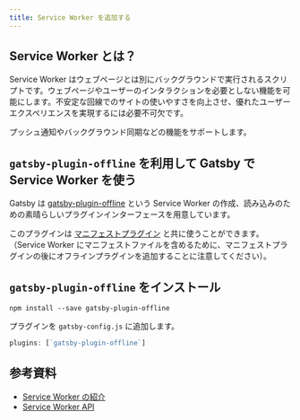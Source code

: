 ```yaml
---
title: Service Worker を追加する
---
```


## Service Worker とは？

Service Worker はウェブページとは別にバックグラウンドで実行されるスクリプトです。ウェブページやユーザーのインタラクションを必要としない機能を可能にします。不安定な回線でのサイトの使いやすさを向上させ、優れたユーザーエクスペリエンスを実現するには必要不可欠です。

プッシュ通知やバックグラウンド同期などの機能をサポートします。

## `gatsby-plugin-offline` を利用して Gatsby で Service Worker を使う

Gatsby は [gatsby-plugin-offline](https://www.npmjs.com/package/gatsby-plugin-offline) という Service Worker の作成、読み込みのための素晴らしいプラグインインターフェースを用意しています。

このプラグインは [マニフェストプラグイン](https://www.npmjs.com/package/gatsby-plugin-manifest) と共に使うことができます。（Service Worker にマニフェストファイルを含めるために、マニフェストプラグインの後にオフラインプラグインを追加することに注意してください）。

## `gatsby-plugin-offline` をインストール

`npm install --save gatsby-plugin-offline`

プラグインを `gatsby-config.js` に追加します。

```javascript:title=gatsby-config.js
plugins: [`gatsby-plugin-offline`]
```

## 参考資料

- [Service Worker の紹介](https://developers.google.com/web/fundamentals/primers/service-workers/?hl=ja)
- [Service Worker API](https://developer.mozilla.org/ja/docs/Web/API/Service_Worker_API)

